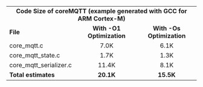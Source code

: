 <table>
    <tr>
        <td colspan="3"><center><b>Code Size of coreMQTT (example generated with GCC for ARM Cortex-M)</b></center></td>
    </tr>
    <tr>
        <td><b>File</b></td>
        <td><b><center>With -O1 Optimization</center></b></td>
        <td><b><center>With -Os Optimization</center></b></td>
    </tr>
    <tr>
        <td>core_mqtt.c</td>
        <td><center>7.0K</center></td>
        <td><center>6.1K</center></td>
    </tr>
    <tr>
        <td>core_mqtt_state.c</td>
        <td><center>1.7K</center></td>
        <td><center>1.3K</center></td>
    </tr>
    <tr>
        <td>core_mqtt_serializer.c</td>
        <td><center>11.4K</center></td>
        <td><center>8.1K</center></td>
    </tr>
    <tr>
        <td><b>Total estimates</b></td>
        <td><b><center>20.1K</center></b></td>
        <td><b><center>15.5K</center></b></td>
    </tr>
</table>
